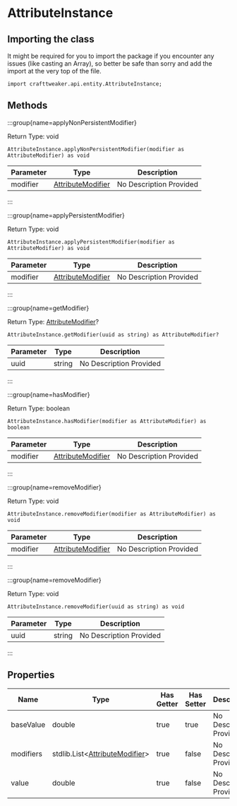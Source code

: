 # AttributeInstance

## Importing the class

It might be required for you to import the package if you encounter any issues (like casting an Array), so better be safe than sorry and add the import at the very top of the file.
```zenscript
import crafttweaker.api.entity.AttributeInstance;
```


## Methods

:::group{name=applyNonPersistentModifier}

Return Type: void

```zenscript
AttributeInstance.applyNonPersistentModifier(modifier as AttributeModifier) as void
```

| Parameter | Type                                                       | Description             |
| --------- | ---------------------------------------------------------- | ----------------------- |
| modifier  | [AttributeModifier](/vanilla/api/entity/AttributeModifier) | No Description Provided |


:::

:::group{name=applyPersistentModifier}

Return Type: void

```zenscript
AttributeInstance.applyPersistentModifier(modifier as AttributeModifier) as void
```

| Parameter | Type                                                       | Description             |
| --------- | ---------------------------------------------------------- | ----------------------- |
| modifier  | [AttributeModifier](/vanilla/api/entity/AttributeModifier) | No Description Provided |


:::

:::group{name=getModifier}

Return Type: [AttributeModifier](/vanilla/api/entity/AttributeModifier)?

```zenscript
AttributeInstance.getModifier(uuid as string) as AttributeModifier?
```

| Parameter | Type   | Description             |
| --------- | ------ | ----------------------- |
| uuid      | string | No Description Provided |


:::

:::group{name=hasModifier}

Return Type: boolean

```zenscript
AttributeInstance.hasModifier(modifier as AttributeModifier) as boolean
```

| Parameter | Type                                                       | Description             |
| --------- | ---------------------------------------------------------- | ----------------------- |
| modifier  | [AttributeModifier](/vanilla/api/entity/AttributeModifier) | No Description Provided |


:::

:::group{name=removeModifier}

Return Type: void

```zenscript
AttributeInstance.removeModifier(modifier as AttributeModifier) as void
```

| Parameter | Type                                                       | Description             |
| --------- | ---------------------------------------------------------- | ----------------------- |
| modifier  | [AttributeModifier](/vanilla/api/entity/AttributeModifier) | No Description Provided |


:::

:::group{name=removeModifier}

Return Type: void

```zenscript
AttributeInstance.removeModifier(uuid as string) as void
```

| Parameter | Type   | Description             |
| --------- | ------ | ----------------------- |
| uuid      | string | No Description Provided |


:::


## Properties

| Name      | Type                                                                                      | Has Getter | Has Setter | Description             |
| --------- | ----------------------------------------------------------------------------------------- | ---------- | ---------- | ----------------------- |
| baseValue | double                                                                                    | true       | true       | No Description Provided |
| modifiers | stdlib.List&lt;[AttributeModifier](/vanilla/api/entity/AttributeModifier)&gt; | true       | false      | No Description Provided |
| value     | double                                                                                    | true       | false      | No Description Provided |

